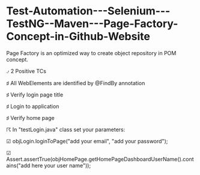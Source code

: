 # Test-Automation---Selenium---TestNG--Maven---Page-Factory-Concept-in-Github-Website
Page Factory is an optimized way to create object repository in POM concept.

⍻ 2 Positive TCs

♯ All WebElements are identified by @FindBy annotation

♯ Verify login page title

♯ Login to application

♯ Verify home page

☈ In "testLogin.java" class set your parameters:

☑ objLogin.loginToPage("add your email", "add your password");

☑ Assert.assertTrue(objHomePage.getHomePageDashboardUserName().contains("add here your user name"));





